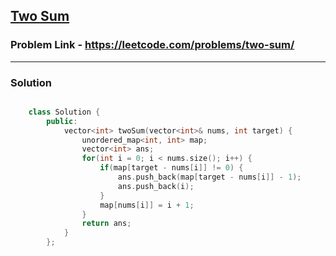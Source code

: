 ## [Two Sum](https://leetcode.com/problems/two-sum/)

### Problem Link - https://leetcode.com/problems/two-sum/

---

### Solution

```cpp

    class Solution {
        public:
            vector<int> twoSum(vector<int>& nums, int target) {
                unordered_map<int, int> map;
                vector<int> ans;
                for(int i = 0; i < nums.size(); i++) {
                    if(map[target - nums[i]] != 0) {
                        ans.push_back(map[target - nums[i]] - 1);
                        ans.push_back(i);
                    }
                    map[nums[i]] = i + 1;
                }
                return ans;
            }
        };
```